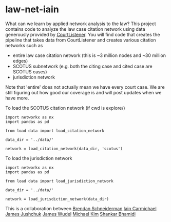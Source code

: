# law-net-iain
What can we learn by applied network analysis to the law? This project contains code to analyze the law case citation network using data generously provided by [CourtListener](https://www.courtlistener.com/). You will find code that creates the pipeline that takes data from CourtListener and creates various citation networks such as

- entire law case citation network (this is ~3 million nodes and ~30 million edges)
- SCOTUS subnetwork (e.g. both the citing case and cited case are SCOTUS cases)
- jurisdiction network

Note that 'entire' does not actually mean we have every court case. We are still figuring out how good our coverage is and will post updates when we have more.

To load the SCOTUS citation network (if cwd is explore/)

```
import networkx as nx
import pandas as pd

from load data import load_citation_network

data_dir = '../data/'

network = load_citation_network(data_dir, 'scotus')
```

To load the jurisdiction network
```
import networkx as nx
import pandas as pd

from load data import load_jurisdiction_network

data_dir = '../data/'

network = load_jurisdiction_network(data_dir)
```

This is a collaboration between
[Brendan Schneiderman](https://www.linkedin.com/in/brendan-schneiderman-150b1375)
[Iain Carmichael](http://iaincarmichael.web.unc.edu/)
[James Jushchuk](https://www.linkedin.com/in/james-jushchuk-358754115)
[James Wudel](https://www.linkedin.com/in/jwudel)
[Michael Kim](https://www.linkedin.com/in/michael-kim-76aa53104)
[Shankar Bhamidi](http://shankarbhamidi.web.unc.edu/)

